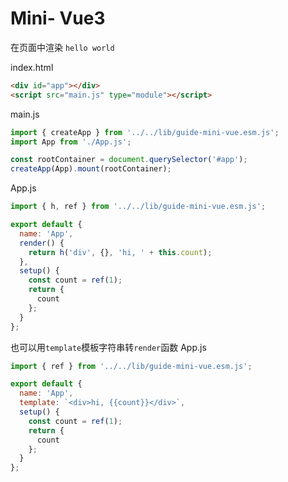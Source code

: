 # Mini- Vue3

在页面中渲染 `hello world`

index.html
```html
<div id="app"></div>
<script src="main.js" type="module"></script>
```

main.js
```js
import { createApp } from '../../lib/guide-mini-vue.esm.js';
import App from './App.js';

const rootContainer = document.querySelector('#app');
createApp(App).mount(rootContainer);
```

App.js
```js
import { h, ref } from '../../lib/guide-mini-vue.esm.js';

export default {
  name: 'App',
  render() {
    return h('div', {}, 'hi, ' + this.count);
  },
  setup() {
    const count = ref(1);
    return {
      count
    };
  }
};
```

也可以用`template`模板字符串转`render`函数
App.js
```js
import { ref } from '../../lib/guide-mini-vue.esm.js';

export default {
  name: 'App',
  template: `<div>hi, {{count}}</div>`,
  setup() {
    const count = ref(1);
    return {
      count
    };
  }
};
```


